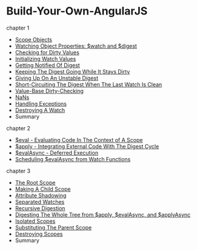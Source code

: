 # Build-Your-Own-AngularJS

chapter 1

- [Scope Objects](https://github.com/hjzheng/Build-Your-Own-AngularJS/blob/master/chapter1/Scope-Objects.md)
- [Watching Object Properties: $watch and $digest](https://github.com/hjzheng/Build-Your-Own-AngularJS/blob/master/chapter1/Watching-Object-Properties-%24watch-%24digest.md)
- [Checking for Dirty Values](https://github.com/hjzheng/Build-Your-Own-AngularJS/blob/master/chapter1/Checking-for-Dirty-Values.md)
- [Initializing Watch Values](https://github.com/hjzheng/Build-Your-Own-AngularJS/blob/master/chapter1/Initializing-Watch-Values.md)
- [Getting Notified Of Digest](https://github.com/hjzheng/Build-Your-Own-AngularJS/blob/master/chapter1/Getting-Notified-of-Digests.md)
- [Keeping The Digest Going While It Stays Dirty](https://github.com/hjzheng/Build-Your-Own-AngularJS/blob/master/chapter1/Keeping-The-Digest-Going-While-Is-Stays-Dirty.md)
- [Giving Up On An Unstable Digest](https://github.com/hjzheng/Build-Your-Own-AngularJS/blob/master/chapter1/Giving-Up-On-An-Unstable-Digest.md)
- [Short-Circuiting The Digest When The Last Watch Is Clean](https://github.com/hjzheng/Build-Your-Own-AngularJS/blob/master/chapter1/Short-Circuiting-The-Digest-When-The-Last-Watch-Is-Clean.md)
- [Value-Base Dirty-Checking](https://github.com/hjzheng/Build-Your-Own-AngularJS/blob/master/chapter1/Value-Based-Dirty-Checking.md)
- [NaNs](https://github.com/hjzheng/Build-Your-Own-AngularJS/blob/master/chapter1/NaNs.md)
- [Handling Exceptions](https://github.com/hjzheng/Build-Your-Own-AngularJS/blob/master/chapter1/Handling-Exceptions.md)
- [Destroying A Watch](https://github.com/hjzheng/Build-Your-Own-AngularJS/blob/master/chapter1/Destroying-A-Watch.md)
- Summary

chapter 2

- [$eval - Evaluating Code In The Context of A Scope](https://github.com/hjzheng/Build-Your-Own-AngularJS/blob/master/chapter2/%24eval-Evaluating-Code-In-The-Context-of-A-Scope.md)
- [$apply - Integrating External Code With The Digest Cycle](https://github.com/hjzheng/Build-Your-Own-AngularJS/blob/master/chapter2/%24apply-Integrating-External-Code-With-The-Digest-Cycle.md)
- [$evalAsync - Deferred Execution](https://github.com/hjzheng/Build-Your-Own-AngularJS/blob/master/chapter2/%24evalAsync-Deferred-Execution.md)
- [Scheduling $evalAsync from Watch Functions](https://github.com/hjzheng/Build-Your-Own-AngularJS/blob/master/chapter2/Scheduling-%24evalAsync-from-Watch-Functions.md)

chapter 3

- [The Root Scope](https://github.com/hjzheng/Build-Your-Own-AngularJS/blob/master/chapter3/The-Root-Scope.md)
- [Making A Child Scope](https://github.com/hjzheng/Build-Your-Own-AngularJS/blob/master/chapter3/Making-A-Child-Scope.md)
- [Attribute Shadowing](https://github.com/hjzheng/Build-Your-Own-AngularJS/blob/master/chapter3/Attribute-Shadowing.md)
- [Separated Watches](https://github.com/hjzheng/Build-Your-Own-AngularJS/blob/master/chapter3/Separated-Watches.md)
- [Recursive Digestion](https://github.com/hjzheng/Build-Your-Own-AngularJS/blob/master/chapter3/Recursive-Digestion.md)
- [Digesting The Whole Tree from $apply, $evalAsync, and $applyAsync](https://github.com/hjzheng/Build-Your-Own-AngularJS/blob/master/chapter3/Digesting-The-Whole-Tree-from-%24apply-%24evalAsync-and-%24applyAsync.md)
- [Isolated Scopes](https://github.com/hjzheng/Build-Your-Own-AngularJS/blob/master/chapter3/Isolated-Scopes.md)
- [Substituting The Parent Scope](https://github.com/hjzheng/Build-Your-Own-AngularJS/blob/master/chapter3/Substituting-The-Parent-Scope.md)
- [Destroying Scopes](https://github.com/hjzheng/Build-Your-Own-AngularJS/blob/master/chapter3/Destroying-Scope.md)
- Summary